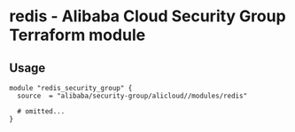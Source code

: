 # redis - Alibaba Cloud Security Group Terraform module

## Usage

```hcl
module "redis_security_group" {
  source  = "alibaba/security-group/alicloud//modules/redis"

  # omitted...
}
```

<!-- BEGINNING OF PRE-COMMIT-TERRAFORM DOCS HOOK -->
<!-- END OF PRE-COMMIT-TERRAFORM DOCS HOOK -->
